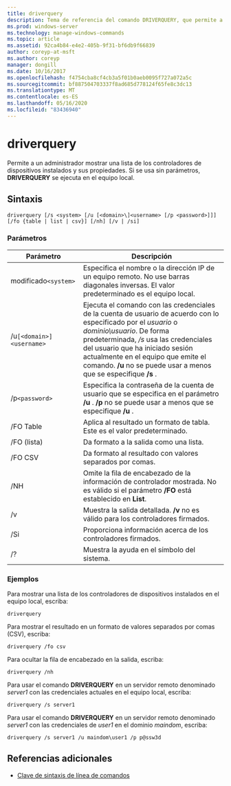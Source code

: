 ```yaml
---
title: driverquery
description: Tema de referencia del comando DRIVERQUERY, que permite a un administrador mostrar una lista de los controladores de dispositivos instalados y sus propiedades.
ms.prod: windows-server
ms.technology: manage-windows-commands
ms.topic: article
ms.assetid: 92ca4b84-e4e2-405b-9f31-bf6db9f66839
author: coreyp-at-msft
ms.author: coreyp
manager: dongill
ms.date: 10/16/2017
ms.openlocfilehash: f4754cba8cf4cb3a5f01b0aeb0095f727a072a5c
ms.sourcegitcommit: bf887504703337f8ad685d778124f65fe8c3dc13
ms.translationtype: MT
ms.contentlocale: es-ES
ms.lasthandoff: 05/16/2020
ms.locfileid: "83436940"
---
```

# <a name="driverquery"></a>driverquery

Permite a un administrador mostrar una lista de los controladores de dispositivos instalados y sus propiedades. Si se usa sin parámetros, **DRIVERQUERY** se ejecuta en el equipo local.

## <a name="syntax"></a>Sintaxis

```
driverquery [/s <system> [/u [<domain>\]<username> [/p <password>]]] [/fo {table | list | csv}] [/nh] [/v | /si]
```

### <a name="parameters"></a>Parámetros

| Parámetro | Descripción |
| --------- |------------ |
| modificado`<system>` | Especifica el nombre o la dirección IP de un equipo remoto. No use barras diagonales inversas. El valor predeterminado es el equipo local. |
| /u`[<domain>]<username>` | Ejecuta el comando con las credenciales de la cuenta de usuario de acuerdo con lo especificado por el *usuario* o *dominio\usuario*. De forma predeterminada, */s* usa las credenciales del usuario que ha iniciado sesión actualmente en el equipo que emite el comando. **/u** no se puede usar a menos que se especifique **/s** . |
| /p`<password>` | Especifica la contraseña de la cuenta de usuario que se especifica en el parámetro **/u** . **/p** no se puede usar a menos que se especifique **/u** . |
| /FO Table | Aplica al resultado un formato de tabla. Este es el valor predeterminado. |
| /FO (lista) | Da formato a la salida como una lista. |
| /FO CSV | Da formato al resultado con valores separados por comas. |
| /NH | Omite la fila de encabezado de la información de controlador mostrada. No es válido si el parámetro **/FO** está establecido en **List**. |
| /v | Muestra la salida detallada. **/v** no es válido para los controladores firmados. |
| /Si | Proporciona información acerca de los controladores firmados. |
| /? | Muestra la ayuda en el símbolo del sistema. |

### <a name="examples"></a>Ejemplos

Para mostrar una lista de los controladores de dispositivos instalados en el equipo local, escriba:

```
driverquery
```

Para mostrar el resultado en un formato de valores separados por comas (CSV), escriba:

```
driverquery /fo csv
```

Para ocultar la fila de encabezado en la salida, escriba:

```
driverquery /nh
```

Para usar el comando **DRIVERQUERY** en un servidor remoto denominado *server1* con las credenciales actuales en el equipo local, escriba:

```
driverquery /s server1
```

Para usar el comando **DRIVERQUERY** en un servidor remoto denominado *server1* con las credenciales de *user1* en el dominio *maindom*, escriba:

```
driverquery /s server1 /u maindom\user1 /p p@ssw3d
```

## <a name="additional-references"></a>Referencias adicionales

- [Clave de sintaxis de línea de comandos](command-line-syntax-key.md)